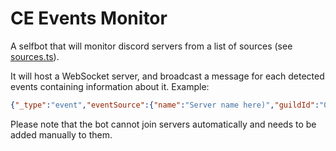 # CE Events Monitor

A selfbot that will monitor discord servers from a list of sources (see [sources.ts](https://github.com/Communaute-Events/ce-event-monitor/blob/main/src/sources.ts)).

It will host a WebSocket server, and broadcast a message for each detected events containing information about it.
Example:
```json
{"_type":"event","eventSource":{"name":"Server name here)","guildId":"00000000000","admins":["00000000000"],"roles":["00000000000"]},"message":{"data":{"channelId":"00000000000","guildId":"00000000000","id":"00000000000","position":null,"createdTimestamp":00000000000,"type":"<type>","system":false,"content":"Message content here","authorId":"00000000000","pinned":false,"tts":false,"nonce":"00000000000","embeds":[],"components":[],"attachments":[],"stickers":[],"editedTimestamp":null,"mentions":{"everyone":false,"users":[],"roles":["00000000000"],"crosspostedChannels":[],"repliedUser":null,"members":[],"channels":[]},"webhookId":null,"groupActivityApplicationId":null,"applicationId":null,"activity":null,"flags":0,"reference":null,"interaction":null,"cleanContent":"Clean content (format displayed in the app)"},"url":"https://discord.com/channels/00000000000/00000000000/00000000000"},"author":{"name":"Username","author":"00000000000"},"guild":{"name":"My events server","id":"00000000000"},"timeStamp":"2023-11-10T20:43:48.609Z"}
```

Please note that the bot cannot join servers automatically and needs to be added manually to them.